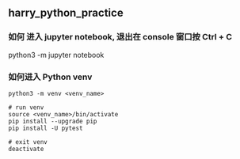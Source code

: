 ## harry_python_practice

### 如何 进入 jupyter notebook, 退出在 console 窗口按 Ctrl + C
python3 -m jupyter notebook

### 如何进入 Python venv
``` shell
python3 -m venv <venv_name>

# run venv
source <venv_name>/bin/activate
pip install --upgrade pip
pip install -U pytest

# exit venv
deactivate

```
